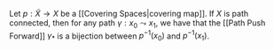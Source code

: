 Let $p:\tilde{X}\to X$ be a [[Covering Spaces|covering map]]. If $X$ is path connected, then for any path $\gamma:x_{0}\leadsto x_{1}$, we have that the [[Path Push Forward]] $\gamma_{*}$ is a bijection between $p ^{-1}(x_{0})$ and $p ^{-1}(x_{1})$.